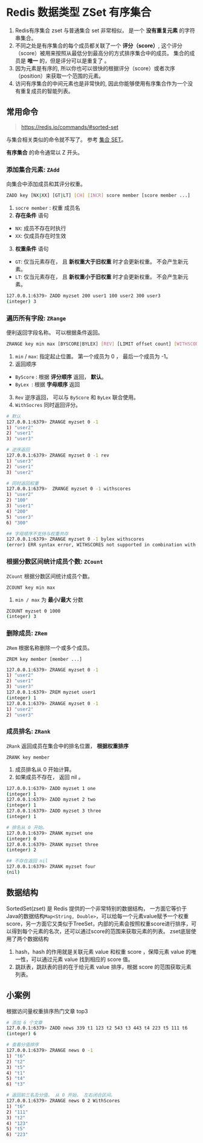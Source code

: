 # Redis 数据类型 ZSet 有序集合

1. Redis有序集合 zset 与普通集合 set 非常相似， 是一个 **没有重复元素** 的字符串集合。
2. 不同之处是有序集合的每个成员都关联了一个 **评分（score）**, 这个评分（score）被用来按照从最低分到最高分的方式排序集合中的成员。 集合的成员是 **唯一** 的，但是评分可以是重复了 。
3. 因为元素是有序的, 所以你也可以很快的根据评分（score）或者次序（position）来获取一个范围的元素。
4. 访问有序集合的中间元素也是非常快的, 因此你能够使用有序集合作为一个没有重复成员的智能列表。


## 常用命令

> https://redis.io/commands/#sorted-set

与集合相关类似的命令就不写了。 参考 [集合 SET](./redis-type-set.md)。

**有序集合** 的命令通常以 Z 开头。

### 添加集合元素: `ZAdd`

向集合中添加成员和其评分权重。

```bash
ZADD key [NX|XX] [GT|LT] [CH] [INCR] score member [score member ...]
```

1. `socre member` : 权重 成员名
2. **存在条件** 语句
  + `NX`: 成员不存在时执行
  + `XX`: 仅成员存在时生效
3. **权重条件** 语句
  + `GT`: 仅当元素存在， 且 **新权重大于旧权重** 时才会更新权重。 不会产生新元素。
  + `LT`: 仅当元素存在， 且 **新权重小于旧权重** 时才会更新权重。 不会产生新元素。

```bash
127.0.0.1:6379> ZADD myzset 200 user1 100 user2 300 user3
(integer) 3
```

### 遍历所有字段: `ZRange`

便利返回字段名称。 可以根据条件返回。

```bash
ZRANGE key min max [BYSCORE|BYLEX] [REV] [LIMIT offset count] [WITHSCORES]
```

1. `min` / `max`: 指定起止位置。 第一个成员为 0 ， 最后一个成员为 -1。
2. 返回顺序
  + `ByScore` : 根据 **评分顺序** 返回， **默认**。
  + `ByLex `: 根据 **字母顺序** 返回
3. `Rev` 逆序返回， 可以与 `ByScore` 和 `ByLex` 联合使用。
4. `WithSocres` 同时返回评分。

```bash
# 默认
127.0.0.1:6379> ZRANGE myzset 0 -1
1) "user2"
2) "user1"
3) "user3"

# 逆序返回
127.0.0.1:6379> ZRANGE myzset 0 -1 rev
1) "user3"
2) "user1"
3) "user2"

# 同时返回权重
127.0.0.1:6379>  ZRANGE myzset 0 -1 withscores
1) "user2"
2) "100"
3) "user1"
4) "200"
5) "user3"
6) "300"

## 字母顺序不支持与权重共存
127.0.0.1:6379> ZRANGE myzset 0 -1 bylex withscores
(error) ERR syntax error, WITHSCORES not supported in combination with BYLEX
```


### 根据分数区间统计成员个数: `ZCount`

`ZCount` 根据分数区间统计成员个数。

```
ZCOUNT key min max
```

1. `min / max` 为 **最小/最大** 分数

```bash
ZCOUNT myzset 0 1000
(integer) 3
```

### 删除成员: `ZRem`

`ZRem` 根据名称删除一个或多个成员。

```
ZREM key member [member ...]
```

```bash
127.0.0.1:6379> ZRANGE myzset 0 -1
1) "user2"
2) "user1"
3) "user3"
127.0.0.1:6379> ZREM myzset user1
(integer) 1
127.0.0.1:6379> ZRANGE myzset 0 -1
1) "user2"
2) "user3"
```


### 成员排名: `ZRank`

`ZRank` 返回成员在集合中的排名位置， **根据权重排序**

```
ZRANK key member
```

1. 成员排名从 0 开始计算。
2. 如果成员不存在， 返回 nil 。

```bash
127.0.0.1:6379> ZADD myzset 1 one
(integer) 1
127.0.0.1:6379> ZADD myzset 2 two
(integer) 1
127.0.0.1:6379> ZADD myzset 3 three
(integer) 1

# 排名从 0 开始。
127.0.0.1:6379> ZRANK myzset one
(integer) 0
127.0.0.1:6379> ZRANK myzset three
(integer) 2

## 不存在返回 nil
127.0.0.1:6379> ZRANK myzset four
(nil)
```

## 数据结构

SortedSet(zset) 是 Redis 提供的一个非常特别的数据结构， 一方面它等价于Java的数据结构`Map<String, Double>`，可以给每一个元素value赋予一个权重score，另一方面它又类似于TreeSet，内部的元素会按照权重score进行排序，可以得到每个元素的名次，还可以通过score的范围来获取元素的列表。
zset底层使用了两个数据结构

1. hash，hash 的作用就是关联元素 value 和权重 score ，保障元素 value 的唯一性，可以通过元素 value 找到相应的 score 值。
2. 跳跃表，跳跃表的目的在于给元素 value 排序，根据 score 的范围获取元素列表。



## 小案例

根据访问量权重排序热门文章 top3

```bash
# 添加 6 个文章
127.0.0.1:6379> ZADD news 339 t1 123 t2 543 t3 443 t4 223 t5 111 t6
(integer) 6

# 查看分值排序
127.0.0.1:6379> ZRANGE news 0 -1
1) "t6"
2) "t2"
3) "t5"
4) "t1"
5) "t4"
6) "t3"

# 返回前三名及分值。 从 0 开始， 左右闭合区间。
127.0.0.1:6379> ZRANGE news 0 2 WithScores
1) "t6"
2) "111"
3) "t2"
4) "123"
5) "t5"
6) "223"
```

